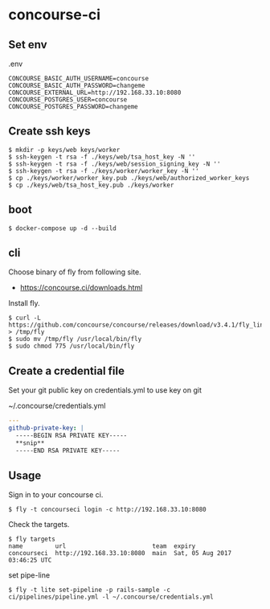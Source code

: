 # concourse-ci


## Set env
.env

```
CONCOURSE_BASIC_AUTH_USERNAME=concourse
CONCOURSE_BASIC_AUTH_PASSWORD=changeme
CONCOURSE_EXTERNAL_URL=http://192.168.33.10:8080
CONCOURSE_POSTGRES_USER=concourse
CONCOURSE_POSTGRES_PASSWORD=changeme
```

## Create ssh keys

```
$ mkdir -p keys/web keys/worker
$ ssh-keygen -t rsa -f ./keys/web/tsa_host_key -N ''
$ ssh-keygen -t rsa -f ./keys/web/session_signing_key -N ''
$ ssh-keygen -t rsa -f ./keys/worker/worker_key -N ''
$ cp ./keys/worker/worker_key.pub ./keys/web/authorized_worker_keys
$ cp ./keys/web/tsa_host_key.pub ./keys/worker
```

## boot

```
$ docker-compose up -d --build
```

## cli
Choose binary of fly from following site.

- https://concourse.ci/downloads.html

Install fly.

```
$ curl -L https://github.com/concourse/concourse/releases/download/v3.4.1/fly_linux_amd64 > /tmp/fly
$ sudo mv /tmp/fly /usr/local/bin/fly
$ sudo chmod 775 /usr/local/bin/fly
```

## Create a credential file
Set your git public key on credentials.yml to use key on git

~/.concourse/credentials.yml

```yaml
---
github-private-key: |
  -----BEGIN RSA PRIVATE KEY-----
  **snip**
  -----END RSA PRIVATE KEY-----
```

## Usage
Sign in to your concourse ci.

```
$ fly -t concourseci login -c http://192.168.33.10:8080
```

Check the targets.

```
$ fly targets
name         url                        team  expiry
concourseci  http://192.168.33.10:8080  main  Sat, 05 Aug 2017 03:46:25 UTC
```

set pipe-line

```
$ fly -t lite set-pipeline -p rails-sample -c ci/pipelines/pipeline.yml -l ~/.concourse/credentials.yml
```
